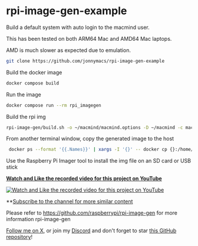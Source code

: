 # rpi-image-gen-example

Build a default system with auto login to the macmind user.

This has been tested on both ARM64 Mac and AMD64 Mac laptops.

AMD is much slower as expected due to emulation.

```bash
git clone https://github.com/jonnymacs/rpi-image-gen-example
```

Build the docker image

```bash
docker compose build
```

Run the image

```bash
docker compose run --rm rpi_imagegen
```

Build the rpi img

```bash
rpi-image-gen/build.sh -o ~/macmind/macmind.options -D ~/macmind -c macmind
```

From another terminal window, copy the generated image to the host

```bash
 docker ps --format '{{.Names}}' | xargs -I '{}' -- docker cp {}:/home/imagegen/rpi-image-gen/work/macminds/deploy/macminds.img ~/
```

Use the Raspberry Pi Imager tool to install the img file on an SD card or USB stick

**[Watch and Like the recorded video for this project on YouTube](https://www.youtube.com/watch?v=kxl_swm93XE)** 

[![Watch and Like the recorded video for this project on YouTube](https://img.youtube.com/vi/kxl_swm93XE/maxresdefault.jpg)](https://www.youtube.com/watch?v=kxl_swm93XE)

**[Subscribe to the channel for more similar content](https://www.youtube.com/@macmind-io?sub_confirmation=1)

Please refer to https://github.com/raspberrypi/rpi-image-gen for more information rpi-image-gen

[Follow me on X](https://x.com/jonnymacs), or join my [Discord](https://discord.gg/5KjjbhYY) and don't forget to star [this GitHub repository](https://github.com/jonnymacs/rpi_tutorials)!